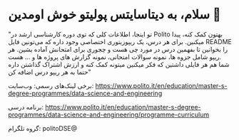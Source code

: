 # سلام، به دیتاسایتس پولیتو خوش اومدین 👋  

"تو اینجا، اطلاعات کلی که توی دوره کارشناسی ارشد در Polito  بهتون کمک کنه، پیدا میکنین. برای هر درس، یک ریپوزیتوری اختصاصی وجود داره که می‌تونین فایل README را بخوانین تا بفهمین درس در مورد چی هست و چجوری برای امتحانش آماده بشین. هر ریپو شامل جزوه ها، نمونه سوالات امتحانی، نمونه گزارش های پروژه ها و ... هست.   
شما هم هر فایلی داشتین که فکر میکنین میتونه کمک کنه و ارزش اشتراک گذاشتن داره حتما به هر ریپو درس اضافه کن"  

برخی لینک‌های رسمی: وب‌سایت: https://www.polito.it/en/education/master-s-degree-programmes/data-science-and-engineering  

برنامه درسی: https://www.polito.it/en/education/master-s-degree-programmes/data-science-and-engineering/programme-curriculum  

گروه تلگرام: politoDSE@





